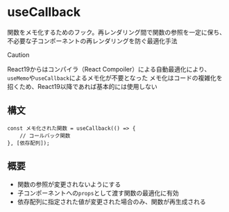 # useCallback

関数をメモ化するためのフック。再レンダリング間で関数の参照を一定に保ち、不必要な子コンポーネントの再レンダリングを防ぐ最適化手法

> [!CAUTION]
> React19からはコンパイラ（React Compoiler）による自動最適化により、`useMemo`や`useCallback`によるメモ化が不要となった
> メモ化はコードの複雑化を招くため、React19以降であれば基本的には使用しない

## 構文

```tsx
const メモ化された関数 = useCallback(() => {
    // コールバック関数
}, [依存配列]);
```

## 概要

- 関数の参照が変更されないようにする
- 子コンポーネントへの`props`として渡す関数の最適化に有効
- 依存配列に指定された値が変更された場合のみ、関数が再生成される
